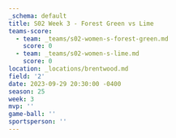 ```yaml
---
_schema: default
title: S02 Week 3 - Forest Green vs Lime
teams-score:
  - team: _teams/s02-women-s-forest-green.md
    score: 0
  - team: _teams/s02-women-s-lime.md
    score: 0
location: _locations/brentwood.md
field: '2'
date: 2023-09-29 20:30:00 -0400
season: 25
week: 3
mvp: ''
game-ball: ''
sportsperson: ''
---
```

